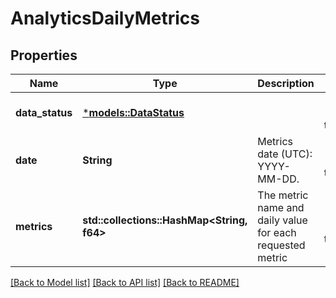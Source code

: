 # AnalyticsDailyMetrics

## Properties
Name | Type | Description | Notes
------------ | ------------- | ------------- | -------------
**data_status** | [***models::DataStatus**](DataStatus.md) |  | [optional] [default to None]
**date** | **String** | Metrics date (UTC): YYYY-MM-DD. | [optional] [default to None]
**metrics** | **std::collections::HashMap<String, f64>** | The metric name and daily value for each requested metric | [optional] [default to None]

[[Back to Model list]](../README.md#documentation-for-models) [[Back to API list]](../README.md#documentation-for-api-endpoints) [[Back to README]](../README.md)


